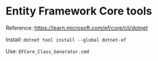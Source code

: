 # Entity Framework Core tools #

Reference: https://learn.microsoft.com/ef/core/cli/dotnet

Install: `dotnet tool install --global dotnet-ef`

Use: `EFCore_Class_Generator.cmd`
